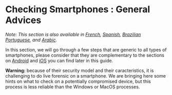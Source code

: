 # Checking Smartphones : General Advices

_Note: This section is also available in [French](https://pellaeon.gitbook.io/mobile-forensics/fr/smartphones), [Spanish](https://pellaeon.gitbook.io/mobile-forensics/es/smartphones), [Brazilian Portuguese](https://pellaeon.gitbook.io/mobile-forensics/pt-br/smartphones), and [Arabic](https://pellaeon.gitbook.io/mobile-forensics/ar/smartphones)._

In this section, we will go through a few steps that are generic to all types of smartphones, please consider that they are complementary to the sections on [Android](android.md) and [iOS](ios.md) you can find later in this guide.

**Warning:** because of their security model and their caracteristics, it is challenging to do live forensic on a smartphone. We are bringing here some hints on what to check on a potentially compromised device, but this process is less reliable than the Windows or MacOS processes.
